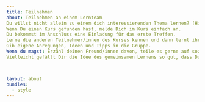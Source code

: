 ```yaml
---
title: Teilnehmen
about: Teilnehmen an einem Lernteam
Du willst nicht allein zu einem dich interessierenden Thema lernen? [Hier findest Du eine aktuelle Kursliste](https://berlin.p2pu.org/kurse).
Wenn Du einen Kurs gefunden hast, melde Dich im Kurs einfach an.
Du bekommst im Anschluss eine Einladung für das erste Treffen. 
Lerne die anderen Teilnehmer/innen des Kurses kennen und dann lernt ihr gemeinsam zum gewählten Thema.
Gib eigene Anregungen, Ideen und Tipps in die Gruppe.
Wenn du magst: Erzähl deinen Freund/innen davon, teile es gerne auf sozialen Medien. Gab es Probleme oder du hast Anregungen? Schreib uns: machwas@zlb.de
Vielleicht gefällt Dir die Idee des gemeinsamen Lernens so gut, dass Du selbst einen Kurs erstellen und moderieren möchtest? Nur zu! [Hier gibt es eine Schritt für Schritt Vorbereitung](https://berlin.p2pu.org/moderation).



layout: about
bundles:
  - style
---
```


